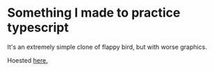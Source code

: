 # Something I made to practice typescript

It's an extremely simple clone of flappy bird, but with worse graphics.

Hoested [here.](https://starchturrets.github.io/canvas/)

